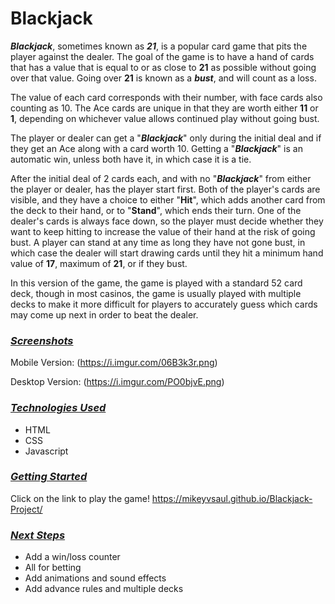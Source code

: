 Blackjack
=====

_**Blackjack**_, sometimes known as _**21**_, is a popular card game that pits the player against the dealer. The goal of the game is to have a hand of cards that has a value that is equal to or as close to **21** as possible without going over that value. Going over **21** is known as a **_bust_**, and will count as a loss. 

The value of each card corresponds with their number, with face cards also counting as 10. The Ace cards are unique in that they are worth either **11** or **1**, depending on whichever value allows continued play without going bust. 

The player or dealer can get a "**_Blackjack_**" only during the initial deal and if they get an Ace along with a card worth 10. Getting a "**_Blackjack_**" is an automatic win, unless both have it, in which case it is a tie. 

After the initial deal of 2 cards each, and with no "**_Blackjack_**" from either the player or dealer, has the player start first. Both of the player's cards are visible, and they have a choice to either "**Hit**", which adds another card from the deck to their hand, or to "**Stand**", which ends their turn. One of the dealer's cards is always face down, so the player must decide whether they want to keep hitting to increase the value of their hand at the risk of going bust. A player can stand at any time as long they have not gone bust, in which case the dealer will start drawing cards until they hit a minimum hand value of **17**, maximum of **21**, or if they bust. 

In this version of the game, the game is played with a standard 52 card deck, though in most casinos, the game is usually played with multiple decks to make it more difficult for players to accurately guess which cards may come up next in order to beat the dealer.


### <ins>***Screenshots***</ins>
Mobile Version: (https://i.imgur.com/06B3k3r.png)

Desktop Version: (https://i.imgur.com/PO0bjvE.png)

### <ins>***Technologies Used***</ins>
- HTML
- CSS
- Javascript


### <ins>***Getting Started***</ins>
Click on the link to play the game!
https://mikeyvsaul.github.io/Blackjack-Project/


### <ins>***Next Steps***</ins>
- Add a win/loss counter
- All for betting
- Add animations and sound effects
- Add advance rules and multiple decks